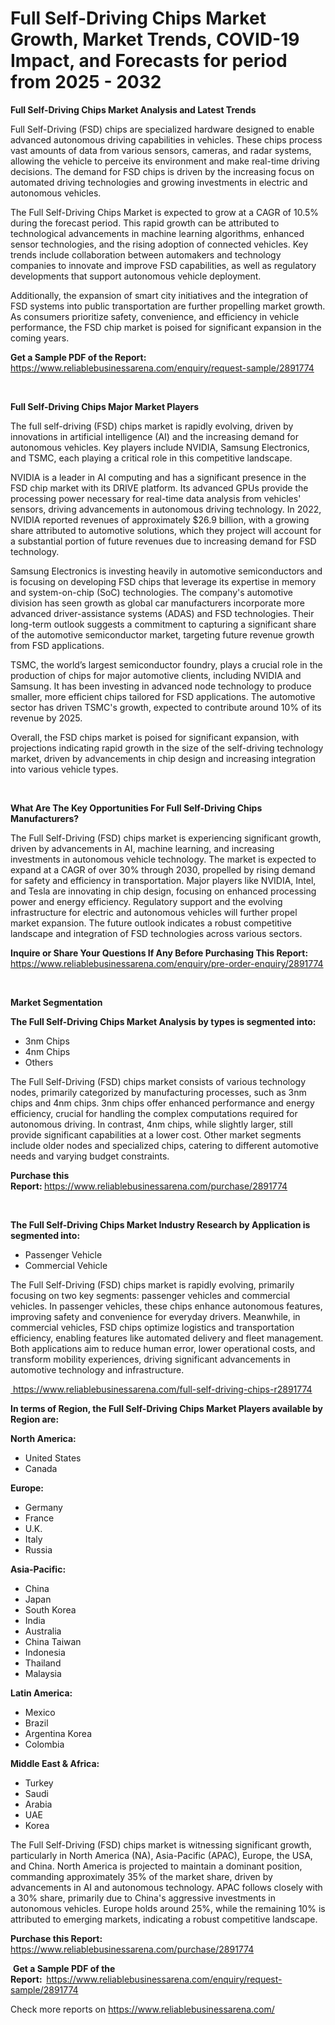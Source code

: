 <p><h1>Full Self-Driving Chips Market Growth, Market Trends, COVID-19 Impact, and Forecasts for period from 2025 - 2032</h1></p><p><strong>Full Self-Driving Chips Market Analysis and Latest Trends</strong></p>
<p><p>Full Self-Driving (FSD) chips are specialized hardware designed to enable advanced autonomous driving capabilities in vehicles. These chips process vast amounts of data from various sensors, cameras, and radar systems, allowing the vehicle to perceive its environment and make real-time driving decisions. The demand for FSD chips is driven by the increasing focus on automated driving technologies and growing investments in electric and autonomous vehicles. </p><p>The Full Self-Driving Chips Market is expected to grow at a CAGR of 10.5% during the forecast period. This rapid growth can be attributed to technological advancements in machine learning algorithms, enhanced sensor technologies, and the rising adoption of connected vehicles. Key trends include collaboration between automakers and technology companies to innovate and improve FSD capabilities, as well as regulatory developments that support autonomous vehicle deployment. </p><p>Additionally, the expansion of smart city initiatives and the integration of FSD systems into public transportation are further propelling market growth. As consumers prioritize safety, convenience, and efficiency in vehicle performance, the FSD chip market is poised for significant expansion in the coming years.</p></p>
<p><strong>Get a Sample PDF of the Report:&nbsp;</strong> <a href="https://www.reliablebusinessarena.com/enquiry/request-sample/2891774?utm_campaign=3457&utm_medium=2&utm_source=Github&utm_content=ia&utm_term=14032025&utm_id=full-self-driving-chips">https://www.reliablebusinessarena.com/enquiry/request-sample/2891774</a></p>
<p>&nbsp;</p>
<p><strong>Full Self-Driving Chips Major Market Players</strong></p>
<p><p>The full self-driving (FSD) chips market is rapidly evolving, driven by innovations in artificial intelligence (AI) and the increasing demand for autonomous vehicles. Key players include NVIDIA, Samsung Electronics, and TSMC, each playing a critical role in this competitive landscape.</p><p>NVIDIA is a leader in AI computing and has a significant presence in the FSD chip market with its DRIVE platform. Its advanced GPUs provide the processing power necessary for real-time data analysis from vehicles' sensors, driving advancements in autonomous driving technology. In 2022, NVIDIA reported revenues of approximately $26.9 billion, with a growing share attributed to automotive solutions, which they project will account for a substantial portion of future revenues due to increasing demand for FSD technology.</p><p>Samsung Electronics is investing heavily in automotive semiconductors and is focusing on developing FSD chips that leverage its expertise in memory and system-on-chip (SoC) technologies. The company's automotive division has seen growth as global car manufacturers incorporate more advanced driver-assistance systems (ADAS) and FSD technologies. Their long-term outlook suggests a commitment to capturing a significant share of the automotive semiconductor market, targeting future revenue growth from FSD applications.</p><p>TSMC, the world’s largest semiconductor foundry, plays a crucial role in the production of chips for major automotive clients, including NVIDIA and Samsung. It has been investing in advanced node technology to produce smaller, more efficient chips tailored for FSD applications. The automotive sector has driven TSMC's growth, expected to contribute around 10% of its revenue by 2025.</p><p>Overall, the FSD chips market is poised for significant expansion, with projections indicating rapid growth in the size of the self-driving technology market, driven by advancements in chip design and increasing integration into various vehicle types.</p></p>
<p>&nbsp;</p>
<p><strong>What Are The Key Opportunities For Full Self-Driving Chips Manufacturers?</strong></p>
<p><p>The Full Self-Driving (FSD) chips market is experiencing significant growth, driven by advancements in AI, machine learning, and increasing investments in autonomous vehicle technology. The market is expected to expand at a CAGR of over 30% through 2030, propelled by rising demand for safety and efficiency in transportation. Major players like NVIDIA, Intel, and Tesla are innovating in chip design, focusing on enhanced processing power and energy efficiency. Regulatory support and the evolving infrastructure for electric and autonomous vehicles will further propel market expansion. The future outlook indicates a robust competitive landscape and integration of FSD technologies across various sectors.</p></p>
<p><strong>Inquire or Share Your Questions If Any Before Purchasing This Report:</strong> <a href="https://www.reliablebusinessarena.com/enquiry/pre-order-enquiry/2891774?utm_campaign=3457&utm_medium=2&utm_source=Github&utm_content=ia&utm_term=14032025&utm_id=full-self-driving-chips">https://www.reliablebusinessarena.com/enquiry/pre-order-enquiry/2891774</a></p>
<p>&nbsp;</p>
<p><strong>Market Segmentation</strong></p>
<p><strong>The Full Self-Driving Chips Market Analysis by types is segmented into:</strong></p>
<p><ul><li>3nm Chips</li><li>4nm Chips</li><li>Others</li></ul></p>
<p><p>The Full Self-Driving (FSD) chips market consists of various technology nodes, primarily categorized by manufacturing processes, such as 3nm chips and 4nm chips. 3nm chips offer enhanced performance and energy efficiency, crucial for handling the complex computations required for autonomous driving. In contrast, 4nm chips, while slightly larger, still provide significant capabilities at a lower cost. Other market segments include older nodes and specialized chips, catering to different automotive needs and varying budget constraints.</p></p>
<p><strong>Purchase this Report:&nbsp;</strong><a href="https://www.reliablebusinessarena.com/purchase/2891774?utm_campaign=3457&utm_medium=2&utm_source=Github&utm_content=ia&utm_term=14032025&utm_id=full-self-driving-chips">https://www.reliablebusinessarena.com/purchase/2891774</a></p>
<p>&nbsp;</p>
<p><strong>The Full Self-Driving Chips Market Industry Research by Application is segmented into:</strong></p>
<p><ul><li>Passenger Vehicle</li><li>Commercial Vehicle</li></ul></p>
<p><p>The Full Self-Driving (FSD) chips market is rapidly evolving, primarily focusing on two key segments: passenger vehicles and commercial vehicles. In passenger vehicles, these chips enhance autonomous features, improving safety and convenience for everyday drivers. Meanwhile, in commercial vehicles, FSD chips optimize logistics and transportation efficiency, enabling features like automated delivery and fleet management. Both applications aim to reduce human error, lower operational costs, and transform mobility experiences, driving significant advancements in automotive technology and infrastructure.</p></p>
<p><a href="https://www.reliablebusinessarena.com/full-self-driving-chips-r2891774?utm_campaign=3457&utm_medium=2&utm_source=Github&utm_content=ia&utm_term=14032025&utm_id=full-self-driving-chips">&nbsp;https://www.reliablebusinessarena.com/full-self-driving-chips-r2891774</a></p>
<p><strong>In terms of Region, the Full Self-Driving Chips Market Players available by Region are:</strong></p>
<p>
    <p> <strong> North America: </strong>
        <ul>
            <li>United States</li>
            <li>Canada</li>
        </ul>
        </p> 
    <p> <strong> Europe: </strong>
        <ul>
            <li>Germany</li>
            <li>France</li>
            <li>U.K.</li>
            <li>Italy</li>
            <li>Russia</li>
        </ul>
        </p> 
    <p> <strong> Asia-Pacific: </strong>
        <ul>
            <li>China</li>
            <li>Japan</li>
            <li>South Korea</li>
            <li>India</li>
            <li>Australia</li>
            <li>China Taiwan</li>
            <li>Indonesia</li>
            <li>Thailand</li>
            <li>Malaysia</li>
        </ul>
        </p> 
    <p> <strong> Latin America: </strong>
        <ul>
            <li>Mexico</li>
            <li>Brazil</li>
            <li>Argentina Korea</li>
            <li>Colombia</li>
        </ul>
        </p> 
    <p> <strong> Middle East & Africa: </strong>
        <ul>
            <li>Turkey</li>
            <li>Saudi</li>
            <li>Arabia</li>
            <li>UAE</li>
            <li>Korea</li>
        </ul>
    </p>
    </p>
<p><p>The Full Self-Driving (FSD) chips market is witnessing significant growth, particularly in North America (NA), Asia-Pacific (APAC), Europe, the USA, and China. North America is projected to maintain a dominant position, commanding approximately 35% of the market share, driven by advancements in AI and autonomous technology. APAC follows closely with a 30% share, primarily due to China's aggressive investments in autonomous vehicles. Europe holds around 25%, while the remaining 10% is attributed to emerging markets, indicating a robust competitive landscape.</p></p>
<p><strong>Purchase this Report: </strong><a href="https://www.reliablebusinessarena.com/purchase/2891774?utm_campaign=3457&utm_medium=2&utm_source=Github&utm_content=ia&utm_term=14032025&utm_id=full-self-driving-chips">https://www.reliablebusinessarena.com/purchase/2891774</a></p>
<p>&nbsp;<strong>Get a Sample PDF of the Report:&nbsp;&nbsp;</strong><a href="https://www.reliablebusinessarena.com/enquiry/request-sample/2891774?utm_campaign=3457&utm_medium=2&utm_source=Github&utm_content=ia&utm_term=14032025&utm_id=full-self-driving-chips">https://www.reliablebusinessarena.com/enquiry/request-sample/2891774</a></p>
<p><strong></strong></p>
<p>Check more reports on <a href="https://www.reliablebusinessarena.com/?utm_campaign=3457&utm_medium=2&utm_source=Github&utm_content=ia&utm_term=14032025&utm_id=full-self-driving-chips">https://www.reliablebusinessarena.com/</a></p>